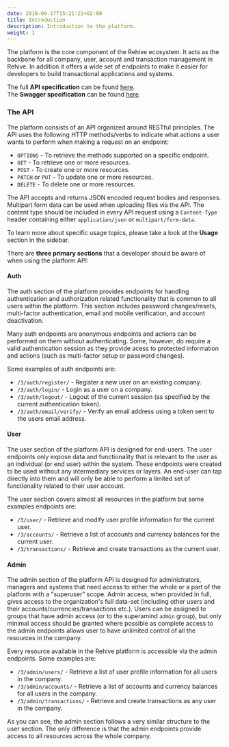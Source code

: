 ```yaml
---
date: 2018-09-17T15:21:22+02:00
title: Introduction
description: Introduction to the platform.
weight: 1
---
```


The platform is the core component of the Rehive ecosystem. It acts as the backbone for all company, user, account and transaction management in Rehive. In addition it offers a wide set of endpoints to make it easier for developers to build transactional applications and systems.

<aside class="notice">
	The full <strong>API specification</strong> can be found <a href="https://api.rehive.com/redoc/" target="_blank">here</a>.
</aside>

<aside class="notice">
	The <strong>Swagger specification</strong> can be found <a href="https://api.rehive.com/swagger/" target="_blank">here</a>.
</aside>

### The API

The platform consists of an API organized around RESTful principles. The API uses the following HTTP methods/verbs to indicate what actions a user wants to perform when making a request on an endpoint: 

* `OPTIONS` - To retrieve the methods supported on a specific endpoint.
* `GET` - To retrieve one or more resources.
* `POST` - To create one or more resources.
* `PATCH` or `PUT` - To update one or more resources.
* `DELETE` - To delete one or more resources.

The API accepts and returns JSON encoded request bodies and responses. Multipart form data can be used when uploading files via the API. The content type should be included in every API request using a `Content-Type` header containing either `application/json` or `multipart/form-data`.

To learn more about specific usage topics, please take a look at the **Usage** section in the sidebar.

There are **three primary sections** that a developer should be aware of when using the platform API:

#### Auth

The auth section of the platform provides endpoints for handling authentication and authorization related functionality that is common to all users within the platform. This section includes password changes/resets, multi-factor authentication, email and mobile verification, and account deactivation.

Many auth endpoints are anonymous endpoints and actions can be performed on them without authenticating. Some, however, do require a valid authentication session as they provide acess to protected information and actions (such as multi-factor setup or password changes).

Some examples of auth endpoints are:

* `/3/auth/register/` - Register a new user on an existing company.
* `/3/auth/login/` - Login as a user on a company.
* `/3/auth/logout/` - Logout of the current session (as specified by the current authentication token).
* `/3/auth/email/verify/` - Verify an email address using a token sent to the users email address.

#### User

The user section of the platform API is designed for end-users. The user endpoints only expose data and functionality that is relevant to the user as an individual (or end user) within the system. These endpoints were created to be used without any intermediary services or layers. An end-user can tap directly into them and will only be able to perform a limited set of functionality related to their user account.

The user section covers almost all resources in the platform but some examples endpoints are:

* `/3/user/` - Retrieve and modify user profile information for the current user.
* `/3/accounts/` - Retrieve a list of accounts and currency balances for the current user.
* `/3/transactions/` - Retrieve and create transactions as the current user.

#### Admin

The admin section of the platform API is designed for administrators, managers and systems that need access to either the whole or a part of the platform with a "superuser" scope. Admin access, when provided in full, gives access to the organization's full data-set (including other users and their accounts/currencies/transactions etc.). Users can be assigned to groups that have admin access (or to the superamind `admin` group), but only minimal access should be granted where possible as complete access to the admin endpoints allows user to have unlimited control of all the resources in the company.

Every resource available in the Rehive platform is accessible via the admin endpoints. Some examples are:

* `/3/admin/users/` - Retrieve a list of user profile information for all users in the company.
* `/3/admin/accounts/` - Retrieve a list of accounts and currency balances for all users in the company.
* `/3/admin/transactions/` - Retrieve and create transactions as any user in the company.

As you can see, the admin section follows a very similar structure to the user section. The only difference is that the admin endpoints provide access to all resources across the whole company.
